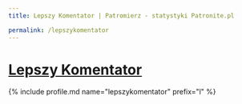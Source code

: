 ```yaml
---
title: Lepszy Komentator | Patromierz - statystyki Patronite.pl

permalink: /lepszykomentator
---
```


# [Lepszy Komentator](https://patronite.pl/lepszykomentator)

{% include profile.md name="lepszykomentator" prefix="l" %}
